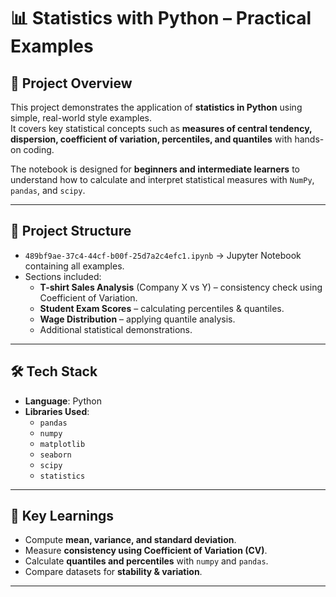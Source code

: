 # 📊 Statistics with Python – Practical Examples

## 📌 Project Overview
This project demonstrates the application of **statistics in Python** using simple, real-world style examples.  
It covers key statistical concepts such as **measures of central tendency, dispersion, coefficient of variation, percentiles, and quantiles** with hands-on coding.

The notebook is designed for **beginners and intermediate learners** to understand how to calculate and interpret statistical measures with `NumPy`, `pandas`, and `scipy`.

---

## 📂 Project Structure
- `489bf9ae-37c4-44cf-b00f-25d7a2c4efc1.ipynb` → Jupyter Notebook containing all examples.  
- Sections included:
  - **T-shirt Sales Analysis** (Company X vs Y) – consistency check using Coefficient of Variation.
  - **Student Exam Scores** – calculating percentiles & quantiles.
  - **Wage Distribution** – applying quantile analysis.
  - Additional statistical demonstrations.

---

## 🛠️ Tech Stack
- **Language**: Python  
- **Libraries Used**:
  - `pandas`
  - `numpy`
  - `matplotlib`
  - `seaborn`
  - `scipy`
  - `statistics`

---

## 📖 Key Learnings
- Compute **mean, variance, and standard deviation**.  
- Measure **consistency using Coefficient of Variation (CV)**.  
- Calculate **quantiles and percentiles** with `numpy` and `pandas`.  
- Compare datasets for **stability & variation**.  



---  


